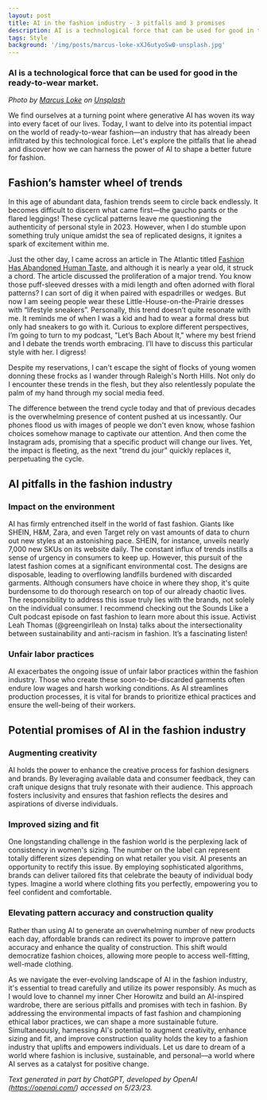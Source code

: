 ```yaml
---
layout: post
title: AI in the fashion industry - 3 pitfalls and 3 promises
description: AI is a technological force that can be used for good in the ready-to-wear market.
tags: Style
background: '/img/posts/marcus-loke-xXJ6utyoSw0-unsplash.jpg'
---
```

### AI is a technological force that can be used for good in the ready-to-wear market.

*Photo by [Marcus Loke](https://unsplash.com/es/@marcusloke?utm_source=unsplash&utm_medium=referral&utm_content=creditCopyText) on [Unsplash](https://unsplash.com/photos/xXJ6utyoSw0?utm_source=unsplash&utm_medium=referral&utm_content=creditCopyText)*

We find ourselves at a turning point where generative AI has woven its way into every facet of our lives. Today, I want to delve into its potential impact on the world of ready-to-wear fashion—an industry that has already been infiltrated by this technological force. Let's explore the pitfalls that lie ahead and discover how we can harness the power of AI to shape a better future for fashion.

## Fashion’s hamster wheel of trends

In this age of abundant data, fashion trends seem to circle back endlessly. It becomes difficult to discern what came first—the gaucho pants or the flared leggings! These cyclical patterns leave me questioning the authenticity of personal style in 2023. However, when I do stumble upon something truly unique amidst the sea of replicated designs, it ignites a spark of excitement within me.

Just the other day, I came across an article in The Atlantic titled [Fashion Has Abandoned Human Taste](https://www.theatlantic.com/technology/archive/2022/06/fast-fashion-trends-industry-mass-market-consumption/661371/), and although it is nearly a year old, it struck a chord. The article discussed the proliferation of a major trend. You know those puff-sleeved dresses with a midi length and often adorned with floral patterns? I can sort of dig it when paired with espadrilles or wedges. But now I am seeing people wear these Little-House-on-the-Prairie dresses with “lifestyle sneakers”. Personally, this trend doesn’t quite resonate with me. It reminds me of when I was a kid and had to wear a formal dress but only had sneakers to go with it. Curious to explore different perspectives, I’m going to turn to my podcast, "Let’s Bach About It," where my best friend and I debate the trends worth embracing. I’ll have to discuss this particular style with her. I digress!

Despite my reservations, I can't escape the sight of flocks of young women donning these frocks as I wander through Raleigh's North Hills. Not only do I encounter these trends in the flesh, but they also relentlessly populate the palm of my hand through my social media feed.

The difference between the trend cycle today and that of previous decades is the overwhelming presence of content pushed at us incessantly. Our phones flood us with images of people we don't even know, whose fashion choices somehow manage to captivate our attention. And then come the Instagram ads, promising that a specific product will change our lives. Yet, the impact is fleeting, as the next "trend du jour" quickly replaces it, perpetuating the cycle.

## AI pitfalls in the fashion industry

### Impact on the environment

AI has firmly entrenched itself in the world of fast fashion. Giants like SHEIN, H&M, Zara, and even Target rely on vast amounts of data to churn out new styles at an astonishing pace. SHEIN, for instance, unveils nearly 7,000 new SKUs on its website daily. The constant influx of trends instills a sense of urgency in consumers to keep up. However, this pursuit of the latest fashion comes at a significant environmental cost. The designs are disposable, leading to overflowing landfills burdened with discarded garments. Although consumers have choice in where they shop, it's quite burdensome to do thorough research on top of our already chaotic lives. The responsibility to address this issue truly lies with the brands, not solely on the individual consumer. I recommend checking out the Sounds Like a Cult podcast episode on fast fashion to learn more about this issue. Activist Leah Thomas (@greengirlleah on Insta) talks about the intersectionality between sustainability and anti-racism in fashion. It’s a fascinating listen!


### Unfair labor practices

AI exacerbates the ongoing issue of unfair labor practices within the fashion industry. Those who create these soon-to-be-discarded garments often endure low wages and harsh working conditions. As AI streamlines production processes, it is vital for brands to prioritize ethical practices and ensure the well-being of their workers.


## Potential promises of AI in the fashion industry

### Augmenting creativity

AI holds the power to enhance the creative process for fashion designers and brands. By leveraging available data and consumer feedback, they can craft unique designs that truly resonate with their audience. This approach fosters inclusivity and ensures that fashion reflects the desires and aspirations of diverse individuals.


### Improved sizing and fit

One longstanding challenge in the fashion world is the perplexing lack of consistency in women's sizing. The number on the label can represent totally different sizes depending on what retailer you visit. AI presents an opportunity to rectify this issue. By employing sophisticated algorithms, brands can deliver tailored fits that celebrate the beauty of individual body types. Imagine a world where clothing fits you perfectly, empowering you to feel confident and comfortable.


### Elevating pattern accuracy and construction quality

Rather than using AI to generate an overwhelming number of new products each day, affordable brands can redirect its power to improve pattern accuracy and enhance the quality of construction. This shift would democratize fashion choices, allowing more people to access well-fitting, well-made clothing.


As we navigate the ever-evolving landscape of AI in the fashion industry, it's essential to tread carefully and utilize its power responsibly. As much as I would love to channel my inner Cher Horowitz and build an AI-inspired wardrobe, there are serious pitfalls and promises with tech in fashion. By addressing the environmental impacts of fast fashion and championing ethical labor practices, we can shape a more sustainable future. Simultaneously, harnessing AI's potential to augment creativity, enhance sizing and fit, and improve construction quality holds the key to a fashion industry that uplifts and empowers individuals. Let us dare to dream of a world where fashion is inclusive, sustainable, and personal—a world where AI serves as a catalyst for positive change.

*Text generated in part by ChatGPT, developed by OpenAI (https://openai.com/) accessed on 5/23/23.*
